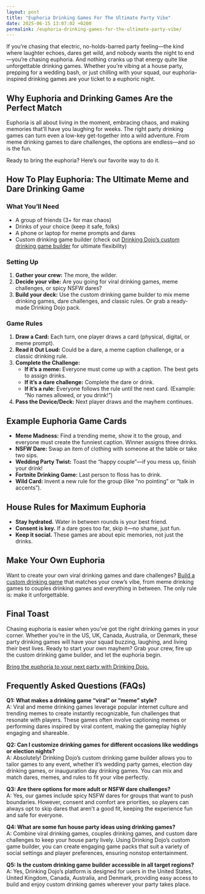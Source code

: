 ```yaml
---
layout: post
title: "Euphoria Drinking Games For The Ultimate Party Vibe"
date: 2025-06-15 13:07:02 +0200
permalink: /euphoria-drinking-games-for-the-ultimate-party-vibe/
---
```

If you’re chasing that electric, no-holds-barred party feeling—the kind where laughter echoes, dares get wild, and nobody wants the night to end—you’re chasing euphoria. And nothing cranks up that energy quite like unforgettable drinking games. Whether you’re vibing at a house party, prepping for a wedding bash, or just chilling with your squad, our euphoria-inspired drinking games are your ticket to a euphoric night.

## Why Euphoria and Drinking Games Are the Perfect Match

Euphoria is all about living in the moment, embracing chaos, and making memories that’ll have you laughing for weeks. The right party drinking games can turn even a low-key get-together into a wild adventure. From meme drinking games to dare challenges, the options are endless—and so is the fun.

Ready to bring the euphoria? Here’s our favorite way to do it.

## How To Play Euphoria: The Ultimate Meme and Dare Drinking Game

### What You’ll Need

- A group of friends (3+ for max chaos)
- Drinks of your choice (keep it safe, folks)
- A phone or laptop for meme prompts and dares  
- Custom drinking game builder (check out [Drinking Dojo’s custom drinking game builder](https://drinkingdojo.com) for ultimate flexibility)

### Setting Up

1. **Gather your crew:** The more, the wilder.
2. **Decide your vibe:** Are you going for viral drinking games, meme challenges, or spicy NSFW dares?
3. **Build your deck:** Use the custom drinking game builder to mix meme drinking games, dare challenges, and classic rules. Or grab a ready-made Drinking Dojo pack.

### Game Rules

1. **Draw a Card:** Each turn, one player draws a card (physical, digital, or meme prompt).
2. **Read it Out Loud:** Could be a dare, a meme caption challenge, or a classic drinking rule.
3. **Complete the Challenge:**
    - **If it’s a meme:** Everyone must come up with a caption. The best gets to assign drinks.
    - **If it’s a dare challenge:** Complete the dare or drink.
    - **If it’s a rule:** Everyone follows the rule until the next card. (Example: “No names allowed, or you drink!”)
4. **Pass the Device/Deck:** Next player draws and the mayhem continues.

## Example Euphoria Game Cards

- **Meme Madness:** Find a trending meme, show it to the group, and everyone must create the funniest caption. Winner assigns three drinks.
- **NSFW Dare:** Swap an item of clothing with someone at the table or take two sips.
- **Wedding Party Twist:** Toast the “happy couple”—if you mess up, finish your drink!
- **Fortnite Drinking Game:** Last person to floss has to drink.
- **Wild Card:** Invent a new rule for the group (like “no pointing” or “talk in accents”).

## House Rules for Maximum Euphoria

- **Stay hydrated.** Water in between rounds is your best friend.
- **Consent is key.** If a dare goes too far, skip it—no shame, just fun.
- **Keep it social.** These games are about epic memories, not just the drinks.

## Make Your Own Euphoria

Want to create your own viral drinking games and dare challenges? [Build a custom drinking game](https://drinkingdojo.com) that matches your crew’s vibe, from meme drinking games to couples drinking games and everything in between. The only rule is: make it unforgettable.

## Final Toast

Chasing euphoria is easier when you’ve got the right drinking games in your corner. Whether you’re in the US, UK, Canada, Australia, or Denmark, these party drinking games will have your squad buzzing, laughing, and living their best lives. Ready to start your own mayhem? Grab your crew, fire up the custom drinking game builder, and let the euphoria begin.

[Bring the euphoria to your next party with Drinking Dojo.](https://drinkingdojo.com)

## Frequently Asked Questions (FAQs)

**Q1: What makes a drinking game “viral” or “meme” style?**  
A: Viral and meme drinking games leverage popular internet culture and trending memes to create instantly recognizable, fun challenges that resonate with players. These games often involve captioning memes or performing dares inspired by viral content, making the gameplay highly engaging and shareable.

**Q2: Can I customize drinking games for different occasions like weddings or election nights?**  
A: Absolutely! Drinking Dojo’s custom drinking game builder allows you to tailor games to any event, whether it’s wedding party games, election day drinking games, or inauguration day drinking games. You can mix and match dares, memes, and rules to fit your vibe perfectly.

**Q3: Are there options for more adult or NSFW dare challenges?**  
A: Yes, our games include spicy NSFW dares for groups that want to push boundaries. However, consent and comfort are priorities, so players can always opt to skip dares that aren't a good fit, keeping the experience fun and safe for everyone.

**Q4: What are some fun house party ideas using drinking games?**  
A: Combine viral drinking games, couples drinking games, and custom dare challenges to keep your house party lively. Using Drinking Dojo’s custom game builder, you can create engaging game packs that suit a variety of social settings and player preferences, ensuring nonstop entertainment.

**Q5: Is the custom drinking game builder accessible in all target regions?**  
A: Yes, Drinking Dojo’s platform is designed for users in the United States, United Kingdom, Canada, Australia, and Denmark, providing easy access to build and enjoy custom drinking games wherever your party takes place.

<script type="application/ld+json">
{
  "@context": "https://schema.org",
  "@type": "BlogPosting",
  "headline": "Euphoria Drinking Games For The Ultimate Party Vibe",
  "description": "Discover how to elevate your party with euphoria-inspired drinking games, including viral meme challenges, dare challenges, and custom drinking game builder tools from Drinking Dojo.",
  "url": "https://drinkingdojo.com/blog/euphoria-drinking-games",
  "author": {
    "@type": "Person",
    "name": "Drinking Dojo",
    "description": "Welcome to the dojo of drinking games — where rules are made to be bent, dares get wild, and memes meet mayhem. Whether you're pregaming, throwing a wedding rager, or just vibing with friends, we’ve got the packs, dares, and custom tools to make it unforgettable."
  },
  "publisher": {
    "@type": "Person",
    "name": "Drinking Dojo"
  },
  "mainEntityOfPage": {
    "@type": "WebPage",
    "@id": "https://drinkingdojo.com/blog/euphoria-drinking-games"
  },
  "datePublished": "2024-06-01",
  "dateModified": "2024-06-01",
  "inLanguage": "en-US"
}
</script>

<script type="application/ld+json">
{
  "@context": "https://schema.org",
  "@type": "FAQPage",
  "mainEntity": [
    {
      "@type": "Question",
      "name": "What makes a drinking game “viral” or “meme” style?",
      "acceptedAnswer": {
        "@type": "Answer",
        "text": "Viral and meme drinking games leverage popular internet culture and trending memes to create instantly recognizable, fun challenges that resonate with players. These games often involve captioning memes or performing dares inspired by viral content, making the gameplay highly engaging and shareable."
      }
    },
    {
      "@type": "Question",
      "name": "Can I customize drinking games for different occasions like weddings or election nights?",
      "acceptedAnswer": {
        "@type": "Answer",
        "text": "Absolutely! Drinking Dojo’s custom drinking game builder allows you to tailor games to any event, whether it’s wedding party games, election day drinking games, or inauguration day drinking games. You can mix and match dares, memes, and rules to fit your vibe perfectly."
      }
    },
    {
      "@type": "Question",
      "name": "Are there options for more adult or NSFW dare challenges?",
      "acceptedAnswer": {
        "@type": "Answer",
        "text": "Yes, our games include spicy NSFW dares for groups that want to push boundaries. However, consent and comfort are priorities, so players can always opt to skip dares that aren't a good fit, keeping the experience fun and safe for everyone."
      }
    },
    {
      "@type": "Question",
      "name": "What are some fun house party ideas using drinking games?",
      "acceptedAnswer": {
        "@type": "Answer",
        "text": "Combine viral drinking games, couples drinking games, and custom dare challenges to keep your house party lively. Using Drinking Dojo’s custom game builder, you can create engaging game packs that suit a variety of social settings and player preferences, ensuring nonstop entertainment."
      }
    },
    {
      "@type": "Question",
      "name": "Is the custom drinking game builder accessible in all target regions?",
      "acceptedAnswer": {
        "@type": "Answer",
        "text": "Yes, Drinking Dojo’s platform is designed for users in the United States, United Kingdom, Canada, Australia, and Denmark, providing easy access to build and enjoy custom drinking games wherever your party takes place."
      }
    }
  ]
}
</script>